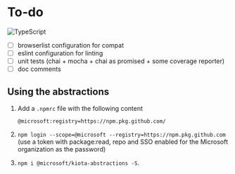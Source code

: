 # To-do

![TypeScript](https://github.com/microsoft/kiota/actions/workflows/abstractions-typescript.yml/badge.svg)

- [ ] browserlist configuration for compat
- [ ] eslint configuration for linting
- [ ] unit tests (chai + mocha + chai as promised + some coverage reporter)
- [ ] doc comments

## Using the abstractions

1. Add a `.npmrc` file with the following content

    ```Config
    @microsoft:registry=https://npm.pkg.github.com/
    ```

1. `npm login --scope=@microsoft --registry=https://npm.pkg.github.com` (use a token with package:read, repo and SSO enabled for the Microsoft organization as the password)
1. `npm i @microsoft/kiota-abstractions -S`.
